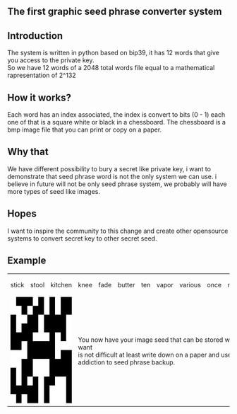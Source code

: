 <h2>

The first graphic seed phrase converter system

</h2>

## Introduction

The system is written in python based on bip39, it has
12 words that give you access to the private key.  
So we have 12 words of a 2048 total words file equal to a mathematical
rapresentation of 2^132  

## How it works?

Each word has an index associated, the index is convert to bits (0 - 1)
each one of that is a square white or black in a chessboard. The
chessboard is a bmp image file that you can print or copy on a paper.

## Why that

We have different possibility to bury a secret like private key, i want
to demonstrate that seed phrase word is not the only system we can use.
i believe in future will not be only seed phrase system, we probably
will have more types of seed like images.

## Hopes

I want to inspire the community to this change and create other
opensource systems to convert secret key to other secret seed.

## Example

<table>
<tr>
<td>

stick

</td>
<td>

stool

</td>
<td>

kitchen

</td>
<td>

knee

</td>
<td>

fade

</td>
<td>

butter

</td>
<td>

ten

</td>
<td>

vapor

</td>
<td>

various

</td>
<td>

once

</td>
<td>

mesh

</td>
<td>

menu

</td>
</tr>
<tr>
<td colspan="3">

<img src="https://github.com/iafi01/bip1471/raw/main/immagine.bmp" style="width:220px;height:240px;" />

</td>
<td colspan="9">

You now have your image seed that can be stored where you want  
is not difficult at least write down on a paper and use that in
addiction to seed phrase backup.

</td>
</tr>
</table>
